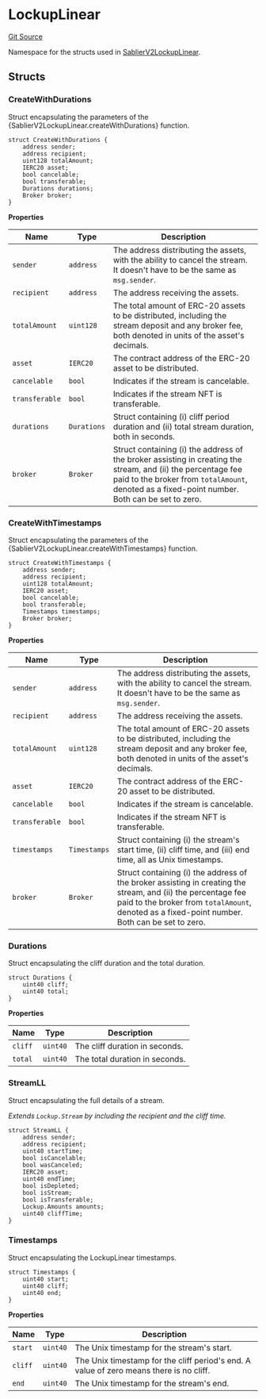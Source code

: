 # LockupLinear

[Git Source](https://github.com/sablier-labs/v2-core/blob/36b49d3bf2a396d19083d28247e8e03d7a3a2ee1/src/types/DataTypes.sol)

Namespace for the structs used in
[SablierV2LockupLinear](docs/contracts/v2/reference/core/contract.SablierV2LockupLinear.md).

## Structs

### CreateWithDurations

Struct encapsulating the parameters of the {SablierV2LockupLinear.createWithDurations} function.

```solidity
struct CreateWithDurations {
    address sender;
    address recipient;
    uint128 totalAmount;
    IERC20 asset;
    bool cancelable;
    bool transferable;
    Durations durations;
    Broker broker;
}
```

**Properties**

| Name           | Type        | Description                                                                                                                                                                                                    |
| -------------- | ----------- | -------------------------------------------------------------------------------------------------------------------------------------------------------------------------------------------------------------- |
| `sender`       | `address`   | The address distributing the assets, with the ability to cancel the stream. It doesn't have to be the same as `msg.sender`.                                                                                    |
| `recipient`    | `address`   | The address receiving the assets.                                                                                                                                                                              |
| `totalAmount`  | `uint128`   | The total amount of ERC-20 assets to be distributed, including the stream deposit and any broker fee, both denoted in units of the asset's decimals.                                                           |
| `asset`        | `IERC20`    | The contract address of the ERC-20 asset to be distributed.                                                                                                                                                    |
| `cancelable`   | `bool`      | Indicates if the stream is cancelable.                                                                                                                                                                         |
| `transferable` | `bool`      | Indicates if the stream NFT is transferable.                                                                                                                                                                   |
| `durations`    | `Durations` | Struct containing (i) cliff period duration and (ii) total stream duration, both in seconds.                                                                                                                   |
| `broker`       | `Broker`    | Struct containing (i) the address of the broker assisting in creating the stream, and (ii) the percentage fee paid to the broker from `totalAmount`, denoted as a fixed-point number. Both can be set to zero. |

### CreateWithTimestamps

Struct encapsulating the parameters of the {SablierV2LockupLinear.createWithTimestamps} function.

```solidity
struct CreateWithTimestamps {
    address sender;
    address recipient;
    uint128 totalAmount;
    IERC20 asset;
    bool cancelable;
    bool transferable;
    Timestamps timestamps;
    Broker broker;
}
```

**Properties**

| Name           | Type         | Description                                                                                                                                                                                                    |
| -------------- | ------------ | -------------------------------------------------------------------------------------------------------------------------------------------------------------------------------------------------------------- |
| `sender`       | `address`    | The address distributing the assets, with the ability to cancel the stream. It doesn't have to be the same as `msg.sender`.                                                                                    |
| `recipient`    | `address`    | The address receiving the assets.                                                                                                                                                                              |
| `totalAmount`  | `uint128`    | The total amount of ERC-20 assets to be distributed, including the stream deposit and any broker fee, both denoted in units of the asset's decimals.                                                           |
| `asset`        | `IERC20`     | The contract address of the ERC-20 asset to be distributed.                                                                                                                                                    |
| `cancelable`   | `bool`       | Indicates if the stream is cancelable.                                                                                                                                                                         |
| `transferable` | `bool`       | Indicates if the stream NFT is transferable.                                                                                                                                                                   |
| `timestamps`   | `Timestamps` | Struct containing (i) the stream's start time, (ii) cliff time, and (iii) end time, all as Unix timestamps.                                                                                                    |
| `broker`       | `Broker`     | Struct containing (i) the address of the broker assisting in creating the stream, and (ii) the percentage fee paid to the broker from `totalAmount`, denoted as a fixed-point number. Both can be set to zero. |

### Durations

Struct encapsulating the cliff duration and the total duration.

```solidity
struct Durations {
    uint40 cliff;
    uint40 total;
}
```

**Properties**

| Name    | Type     | Description                    |
| ------- | -------- | ------------------------------ |
| `cliff` | `uint40` | The cliff duration in seconds. |
| `total` | `uint40` | The total duration in seconds. |

### StreamLL

Struct encapsulating the full details of a stream.

_Extends `Lockup.Stream` by including the recipient and the cliff time._

```solidity
struct StreamLL {
    address sender;
    address recipient;
    uint40 startTime;
    bool isCancelable;
    bool wasCanceled;
    IERC20 asset;
    uint40 endTime;
    bool isDepleted;
    bool isStream;
    bool isTransferable;
    Lockup.Amounts amounts;
    uint40 cliffTime;
}
```

### Timestamps

Struct encapsulating the LockupLinear timestamps.

```solidity
struct Timestamps {
    uint40 start;
    uint40 cliff;
    uint40 end;
}
```

**Properties**

| Name    | Type     | Description                                                                             |
| ------- | -------- | --------------------------------------------------------------------------------------- |
| `start` | `uint40` | The Unix timestamp for the stream's start.                                              |
| `cliff` | `uint40` | The Unix timestamp for the cliff period's end. A value of zero means there is no cliff. |
| `end`   | `uint40` | The Unix timestamp for the stream's end.                                                |
